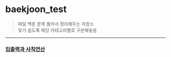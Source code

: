 # baekjoon_test
> 매일 백준 문제 풀어서 정리해두는 저장소  
> 찾기 쉽도록 해당 카테고리별로 구분해놓음

----------------------------------------------------------------------------------------------------------------------
### [입출력과 사칙연산](https://github.com/ghd075/baekjoon_test/blob/master/C_Quiz/ch01/ch01.md)
